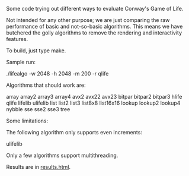 Some code trying out different ways to evaluate Conway's
Game of Life.

Not intended for any other purpose; we are just comparing the raw
performance of basic and not-so-basic algorithms.  This means we
have butchered the golly algorithms to remove the rendering and
interactivity features.

To build, just type make.

Sample run:

   ./lifealgo -w 2048 -h 2048 -m 200 -r qlife

Algorithms that should work are:

array array2 array3 array4
avx2 avx22 avx23
bitpar bitpar2 bitpar3
hlife qlife
lifelib ulifelib
list list2 list3 list8x8 list16x16
lookup lookup2 lookup4
nybble
sse sse2 sse3
tree

Some limitations:

The following algorithm only supports even increments:

   ulifelib

Only a few algorithms support multithreading.

Results are in [results.html](http://htmlpreview.github.io/?https://github.com/rokicki/lifealg/blob/master/results.html).
